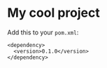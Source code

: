 # My cool project

Add this to your `pom.xml`:

```
<dependency>
  <version>0.1.0</version>
</dependency>  
```
